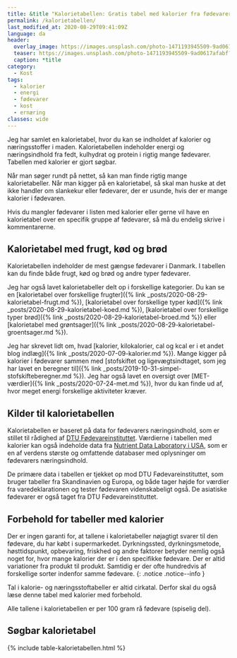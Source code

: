 ```yaml
---
title: &title "Kalorietabellen: Gratis tabel med kalorier fra fødevarer 🥭🥩🥦"
permalink: /kalorietabellen/
last_modified_at: 2020-08-29T09:41:09Z
language: da
header:
  overlay_image: https://images.unsplash.com/photo-1471193945509-9ad0617afabf?ixlib=rb-1.2.1&ixid=eyJhcHBfaWQiOjEyMDd9&auto=format&fit=crop&w=190&q=80
  teaser: https://images.unsplash.com/photo-1471193945509-9ad0617afabf?ixlib=rb-1.2.1&ixid=eyJhcHBfaWQiOjEyMDd9&auto=format&fit=crop&w=400&q=80
  caption: *title
category:
  - Kost
tags:
  - kalorier
  - energi
  - fødevarer
  - kost
  - ernæring
classes: wide
---
```


Jeg har samlet en kalorietabel, hvor du kan se indholdet af kalorier og næringsstoffer i maden. Kalorietabellen indeholder energi og næringsindhold fra fedt, kulhydrat og protein i rigtig mange fødevarer. Tabellen med kalorier er gjort søgbar.

Når man søger rundt på nettet, så kan man finde rigtig mange kalorietabeller. Når man kigger på en kalorietabel, så skal man huske at det ikke handler om slankekur eller fødevarer, der er usunde, hvis der er mange kalorier i fødevaren.

Hvis du mangler fødevarer i listen med kalorier eller gerne vil have en kalorietabel over en specifik gruppe af fødevarer, så må du endelig skrive i kommentarerne.

## Kalorietabel med frugt, kød og brød

Kalorietabellen indeholder de mest gængse fødevarer i Danmark. I tabellen kan du finde både frugt, kød og brød og andre typer fødevarer.

Jeg har også lavet kalorietabeller delt op i forskellige kategorier. Du kan se en [kalorietabel over forskellige frugter]({% link _posts/2020-08-29-kalorietabel-frugt.md %}), [kalorietabel over forskellige typer kød]({% link _posts/2020-08-29-kalorietabel-koed.md %}), [kalorietabel over forskellige typer brød]({% link _posts/2020-08-29-kalorietabel-broed.md %}) eller [kalorietabel med grøntsager]({% link _posts/2020-08-29-kalorietabel-groentsager.md %}).

Jeg har skrevet lidt om, hvad [kalorier, kilokalorier, cal og kcal er i et andet blog indlæg]({% link _posts/2020-07-09-kalorier.md %}). Mange kigger på kalorier i fødevarer sammen med [stofskiftet og ligevægtsindtaget, som jeg har lavet en beregner til]({% link _posts/2019-10-31-simpel-stofskifteberegner.md %}). Jeg har også lavet en oversigt over [MET-værdier]({% link _posts/2020-07-24-met.md %}), hvor du kan finde ud af, hvor meget energi forskellige aktiviteter kræver.

## Kilder til kalorietabellen

Kalorietabellen er baseret på data for fødevarers næringsindhold, som er stillet til rådighed af [DTU Fødevareinstituttet](https://frida.fooddata.dk). Værdierne i tabellen med kalorier kan også indeholde data fra [Nutrient Data Laboratory i USA](https://www.nal.usda.gov/fnic/usda-nutrient-data-laboratory), som er en af verdens største og omfattende databaser med oplysninger om fødevarers næringsindhold.

De primære data i tabellen er tjekket op mod DTU Fødevareinstituttet, som bruger tabeller fra Skandinavien og Europa, og både tager højde for værdier fra varedeklarationen og tester fødevaren videnskabeligt også. De asiatiske fødevarer er også taget fra DTU Fødevareinstituttet.

## Forbehold for tabeller med kalorier

Der er ingen garanti for, at tallene i kalorietabeller nøjagtigt svarer til den fødevare, du har købt i supermarkedet. Dyrkningssted, dyrkningsmetode, høsttidspunkt, opbevaring, friskhed og andre faktorer betyder nemlig også noget for, hvor mange kalorier der er i den specifikke fødevare. Der er altid variationer fra produkt til produkt. Samtidig er der ofte hundredvis af forskellige sorter indenfor samme fødevare.
{: .notice .notice--info }

Tal i kalorie- og næringsstoftabeller er altid cirkatal. Derfor skal du også læse denne tabel med kalorier med forbehold. 

Alle tallene i kalorietabellen er per 100 gram rå fødevare (spiselig del).

## Søgbar kalorietabel

{% include table-kalorietabellen.html %}
